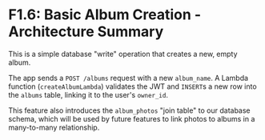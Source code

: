 # F1.6: Basic Album Creation - Architecture Summary

This is a simple database "write" operation that creates a new, empty album.

The app sends a `POST /albums` request with a new `album_name`. A Lambda function (`createAlbumLambda`) validates the JWT and `INSERT`s a new row into the `albums` table, linking it to the user's `owner_id`.

This feature also introduces the `album_photos` "join table" to our database schema, which will be used by future features to link photos to albums in a many-to-many relationship.